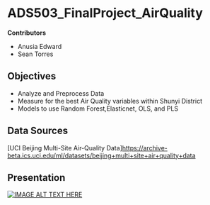 # ADS503_FinalProject_AirQuality

**Contributors**
- Anusia Edward
- Sean Torres

## Objectives
- Analyze and Preprocess Data
- Measure for the best Air Quality variables within Shunyi District
- Models to use Random Forest,Elasticnet, OLS, and PLS

## Data Sources
[UCI Beijing Multi-Site Air-Quality Data]https://archive-beta.ics.uci.edu/ml/datasets/beijing+multi+site+air+quality+data 


## Presentation

[![IMAGE ALT TEXT HERE](https://img.youtube.com/vi/0p7yDSFeKBE/sddefault.jpg)](https://youtu.be/0p7yDSFeKBE)
